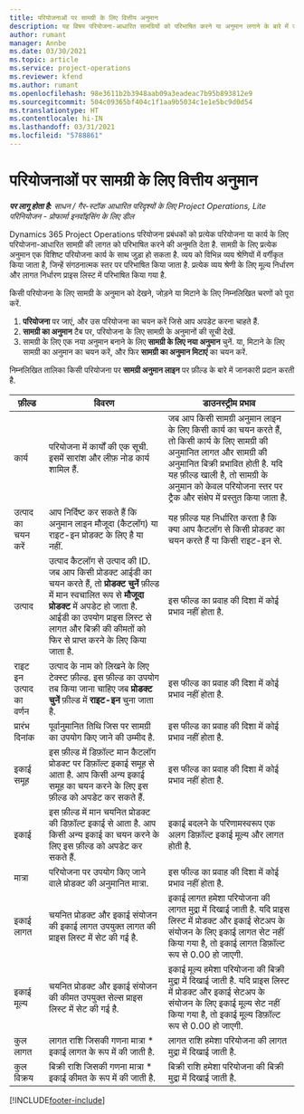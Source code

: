 ```yaml
---
title: परियोजनाओं पर सामग्री के लिए वित्तीय अनुमान
description: यह विषय परियोजना-आधारित सामग्रियों को परिभाषित करने या अनुमान लगाने के बारे में जानकारी प्रदान करता है.
author: rumant
manager: Annbe
ms.date: 03/30/2021
ms.topic: article
ms.service: project-operations
ms.reviewer: kfend
ms.author: rumant
ms.openlocfilehash: 98e3611b2b3948aab09a3eadeac7b95b893812e9
ms.sourcegitcommit: 504c09365bf404c1f1aa9b5034c1e1e5bc9d0d54
ms.translationtype: HT
ms.contentlocale: hi-IN
ms.lasthandoff: 03/31/2021
ms.locfileid: "5788861"
---
```

# <a name="financial-estimates-for-materials-on-projects"></a>परियोजनाओं पर सामग्री के लिए वित्तीय अनुमान

_**पर लागू होता है:** साधन / गैर-स्टॉक आधारित परिदृश्यों के लिए Project Operations, Lite परिनियोजन - प्रोफार्मा इनवॉइसिंग के लिए डील_

Dynamics 365 Project Operations परियोजना प्रबंधकों को प्रत्येक परियोजना या कार्य के लिए परियोजना-आधारित सामग्री की लागत को परिभाषित करने की अनुमति देता है. सामग्री के लिए प्रत्येक अनुमान एक विशिष्ट परियोजना कार्य के साथ जुड़ा हो सकता है. व्यय को विभिन्न व्यय श्रेणियों में वर्गीकृत किया जाता है, जिन्हें संगठनात्मक स्तर पर परिभाषित किया जाता है. प्रत्येक व्यय श्रेणी के लिए मूल्य निर्धारण और लागत निर्धारण प्राइस लिस्ट में परिभाषित किया गया है. 

किसी परियोजना के लिए सामग्री के अनुमान को देखने, जोड़ने या मिटाने के लिए निम्नलिखित चरणों को पूरा करें.

1. **परियोजना** पर जाएं, और उस परियोजना का चयन करें जिसे आप अपडेट करना चाहते हैं.
2. **सामग्री का अनुमान** टैब पर, परियोजना के लिए सामग्री के अनुमानों की सूची देखें.
3. सामग्री के लिए एक नया अनुमान बनाने के लिए **सामग्री के लिए नया अनुमान** चुनें. या, मिटाने के लिए सामग्री का अनुमान का चयन करें, और फिर **सामग्री का अनुमान मिटाएं** का चयन करें.

निम्नलिखित तालिका किसी परियोजना पर **सामग्री अनुमान लाइन** पर फ़ील्ड के बारे में जानकारी प्रदान करती है. 

| **फ़ील्ड** | **विवरण** | **डाउनस्ट्रीम प्रभाव** |
| --- | --- | --- |
| कार्य | परियोजना में कार्यों की एक सूची. इसमें सारांश और लीफ़ नोड कार्य शामिल हैं. | जब आप किसी सामग्री अनुमान लाइन के लिए किसी कार्य का चयन करते हैं, तो किसी कार्य के लिए सामग्री की अनुमानित लागत और सामग्री की अनुमानित बिक्री प्रभावित होती है. यदि यह फ़ील्ड खाली है, तो सामग्री के अनुमान को केवल परियोजना स्तर पर ट्रैक और संक्षेप में प्रस्तुत किया जाता है. |
| उत्पाद का चयन करें |  आप निर्दिष्ट कर सकते हैं कि अनुमान लाइन मौजूदा (कैटलॉग) या राइट-इन प्रोडक्ट के लिए है या नहीं. | यह फ़ील्ड यह निर्धारित करता है कि क्या आप कैटलॉग से किसी प्रोडक्ट का चयन करते हैं या किसी राइट-इन से. |
| उत्पाद | उत्पाद कैटलॉग से उत्पाद की ID. जब आप किसी प्रोडक्ट आईडी का चयन करते हैं, तो **प्रोडक्ट चुनें** फ़ील्ड में मान स्वचालित रूप से **मौजूदा प्रोडक्ट** में अपडेट हो जाता है. आईडी का उपयोग प्राइस लिस्ट से लागत और बिक्री की कीमतों को फिर से प्राप्त करने के लिए किया जाता है. | इस फील्ड का प्रवाह की दिशा में कोई प्रभाव नहीं होता है. |
| राइट इन उत्पाद का वर्णन | उत्पाद के नाम को लिखने के लिए टेक्स्ट फ़ील्ड. इस फ़ील्ड का उपयोग तब किया जाना चाहिए जब **प्रोडक्ट चुनें** फ़ील्ड में **राइट-इन** चुना जाता है.| इस फील्ड का प्रवाह की दिशा में कोई प्रभाव नहीं होता है. |
| प्रारंभ दिनांक | पूर्वानुमानित तिथि जिस पर सामग्री का उपयोग किए जाने की उम्मीद है. | इस फील्ड का प्रवाह की दिशा में कोई प्रभाव नहीं होता है. |
| इकाई समूह | इस फ़ील्ड में डिफ़ॉल्ट मान कैटलॉग प्रोडक्ट पर डिफ़ॉल्ट इकाई समूह से आता है. आप किसी अन्य इकाई समूह का चयन करने के लिए इस फ़ील्ड को अपडेट कर सकते हैं. | इस फील्ड का प्रवाह की दिशा में कोई प्रभाव नहीं होता है. |
| इकाई | इस फ़ील्ड में मान चयनित प्रोडक्ट की डिफ़ॉल्ट इकाई से आता है. आप किसी अन्य इकाई का चयन करने के लिए इस फ़ील्ड को अपडेट कर सकते हैं. | इकाई बदलने के परिणामस्वरूप एक अलग डिफ़ॉल्ट इकाई मूल्य और लागत होती है. |
| मात्रा | परियोजना पर उपयोग किए जाने वाले प्रोडक्ट की अनुमानित मात्रा. | इस फील्ड का प्रवाह की दिशा में कोई प्रभाव नहीं होता है. |
| इकाई लागत | चयनित प्रोडक्ट और इकाई संयोजन की इकाई लागत उपयुक्त लागत की प्राइस लिस्ट में सेट की गई है. | इकाई लागत हमेशा परियोजना की लागत मुद्रा में दिखाई जाती है. यदि प्राइस लिस्ट में प्रोडक्ट और इकाई सेटअप के संयोजन के लिए इकाई लागत सेट नहीं किया गया है, तो इकाई लागत डिफ़ॉल्ट रूप से 0.00 हो जाएगी. |
| इकाई मूल्य | चयनित प्रोडक्ट और इकाई संयोजन की कीमत उपयुक्त सेल्स प्राइस लिस्ट में सेट की गई है. | इकाई मूल्य हमेशा परियोजना की बिक्री मुद्रा में दिखाई जाती है. यदि प्राइस लिस्ट में प्रोडक्ट और इकाई सेटअप के संयोजन के लिए इकाई मूल्य सेट नहीं किया गया है, तो इकाई मूल्य डिफ़ॉल्ट रूप से 0.00 हो जाएगी.|
| कुल लागत | लागत राशि जिसकी गणना मात्रा \* इकाई लागत के रूप में की जाती है.| लागत राशि हमेशा परियोजना की लागत मुद्रा में दिखाई जाती है. |
| कुल विक्रय | बिक्री राशि जिसकी गणना मात्रा \* इकाई कीमत के रूप में की जाती है. | बिक्री राशि हमेशा परियोजना की बिक्री मुद्रा में दिखाई जाती है. |


[!INCLUDE[footer-include](../includes/footer-banner.md)]
